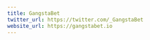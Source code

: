 ```yaml
---
title: GangstaBet
twitter_url: https://twitter.com/_GangstaBet
website_url: https://gangstabet.io
---
```

